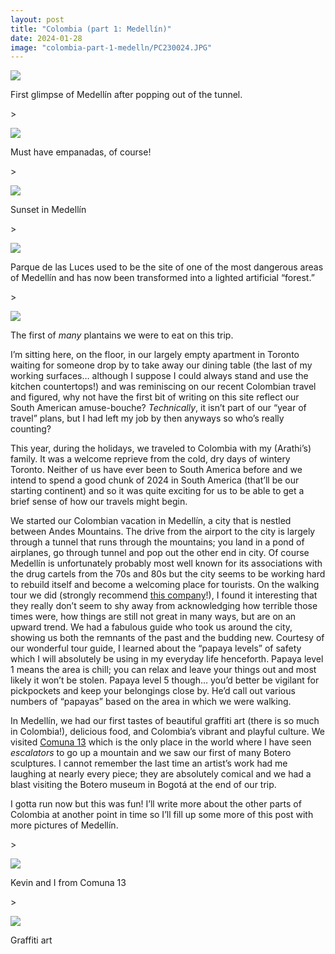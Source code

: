 ```yaml
---
layout: post
title: "Colombia (part 1: Medellín)"
date: 2024-01-28
image: "colombia-part-1-medelln/PC230024.JPG"
---
```


![](assets/img/colombia-part-1-medelln/PXL_20231222_150813039.jpg)

<figcaption>

First glimpse of Medellín after popping out of the tunnel.

</figcaption>

\>

![](assets/img/colombia-part-1-medelln/PXL_20231222_165537941.jpg)

<figcaption>

Must have empanadas, of course!

</figcaption>

\>

![](assets/img/colombia-part-1-medelln/PC220011.JPG)

<figcaption>

Sunset in Medellín

</figcaption>

\>

![](assets/img/colombia-part-1-medelln/PXL_20231223_161708071.jpg)

<figcaption>

Parque de las Luces used to be the site of one of the most dangerous areas of Medellín and has now been transformed into a lighted artificial “forest.”

</figcaption>

\>

![](assets/img/colombia-part-1-medelln/IMG_1452.jpg)

<figcaption>

The first of _many_ plantains we were to eat on this trip.

</figcaption>

I’m sitting here, on the floor, in our largely empty apartment in Toronto waiting for someone drop by to take away our dining table (the last of my working surfaces… although I suppose I could always stand and use the kitchen countertops!) and was reminiscing on our recent Colombian travel and figured, why not have the first bit of writing on this site reflect our South American amuse-bouche? _Technically_, it isn’t part of our “year of travel” plans, but I had left my job by then anyways so who’s really counting?

This year, during the holidays, we traveled to Colombia with my (Arathi’s) family. It was a welcome reprieve from the cold, dry days of wintery Toronto. Neither of us have ever been to South America before and we intend to spend a good chunk of 2024 in South America (that’ll be our starting continent) and so it was quite exciting for us to be able to get a brief sense of how our travels might begin.

We started our Colombian vacation in Medellín, a city that is nestled between Andes Mountains. The drive from the airport to the city is largely through a tunnel that runs through the mountains; you land in a pond of airplanes, go through tunnel and pop out the other end in city. Of course Medellín is unfortunately probably most well known for its associations with the drug cartels from the 70s and 80s but the city seems to be working hard to rebuild itself and become a welcoming place for tourists. On the walking tour we did (strongly recommend [this company](https://maps.app.goo.gl/MUcX3AUB3SURs2n56)!), I found it interesting that they really don’t seem to shy away from acknowledging how terrible those times were, how things are still not great in many ways, but are on an upward trend. We had a fabulous guide who took us around the city, showing us both the remnants of the past and the budding new. Courtesy of our wonderful tour guide, I learned about the “papaya levels” of safety which I will absolutely be using in my everyday life henceforth. Papaya level 1 means the area is chill; you can relax and leave your things out and most likely it won’t be stolen. Papaya level 5 though… you’d better be vigilant for pickpockets and keep your belongings close by. He’d call out various numbers of “papayas” based on the area in which we were walking.

In Medellín, we had our first tastes of beautiful graffiti art (there is so much in Colombia!), delicious food, and Colombia’s vibrant and playful culture. We visited [Comuna 13](https://maps.app.goo.gl/evpkeXTSQT6C4TXb6) which is the only place in the world where I have seen _escalators_ to go up a mountain and we saw our first of many Botero sculptures. I cannot remember the last time an artist’s work had me laughing at nearly every piece; they are absolutely comical and we had a blast visiting the Botero museum in Bogotá at the end of our trip.

I gotta run now but this was fun! I’ll write more about the other parts of Colombia at another point in time so I’ll fill up some more of this post with more pictures of Medellín.

\>

![](assets/img/colombia-part-1-medelln/IMG_1429.jpg)

<figcaption>

Kevin and I from Comuna 13

</figcaption>

\>

![](assets/img/colombia-part-1-medelln/IMG_1445.jpg)

<figcaption>

Graffiti art

</figcaption>
